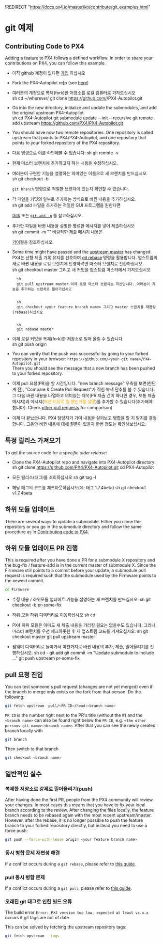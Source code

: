 !REDIRECT "https://docs.px4.io/master/ko/contribute/git_examples.html"

# git 예제

<a id="contributing_code"></a>

## Contributing Code to PX4

Adding a feature to PX4 follows a defined workflow. In order to share your contributions on PX4, you can follow this example.

* 아직 github 계정이 없다면 [가입](https://github.com/join) 하십시오
* Fork the PX4-Autopilot re[p (see [here](https://help.github.com/articles/fork-a-repo/#fork-an-example-repository))
* 여러분의 계정으로 복제(fork)한 저장소를 로컬 컴퓨터로 가져오십시오  
        sh
        cd ~/wherever/
        git clone https://github.com/<your git name>/PX4-Autopilot.git

* Go into the new directory, initialize and update the submodules, and add the original upstream PX4-Autopilot  
        sh
        cd PX4-Autopilot
        git submodule update --init --recursive
        git remote add upstream https://github.com/PX4/PX4-Autopilot.git

* You should have now two remote repositories: One repository is called upstream that points to PX4/PX4-Autopilot, and one repository that points to your forked repository of the PX4 repository.
* 다음 명령으로 이를 확인해볼 수 있습니다: 
        sh
        git remote -v

* 현재 마스터 브랜치에 추가하고자 하는 내용을 수정하십시오.
* 여러분이 구현한 기능을 설명하는 의미있는 이름으로 새 브랜치를 만드십시오.  
        sh
        git checkout -b <your feature branch name>
    
    `git branch` 명령으로 적절한 브랜치에 있는지 확인할 수 있습니다.
* 각 파일을 커밋의 일부로 추가하는 방식으로 바뀐 내용을 추가하십시오.  
        sh
        git add <file name> 파일을 추가하는 적절한 GUI 프로그램을 원한다면 
    
    [Gitk](https://git-scm.com/book/en/v2/Git-in-Other-Environments-Graphical-Interfaces) 또는 [`git add -p`](http://nuclearsquid.com/writings/git-add/) 를 참고하십시오.
* 추가한 파일을 바뀐 내용을 설명한 명료한 메시지를 넣어 제출하십시오  
        sh
        git commit -m "<your commit message>" 바람직한 제출 메시지 내용은 
    
    [기여](../contribute/README.md)절을 참조하십시오.
* Some time might have passed and the [upstream master](https://github.com/PX4/PX4-Autopilot.git) has changed. PX4는 선형 제출 기록 유지를 선호하며 [git rebase](https://git-scm.com/book/de/v1/Git-Branching-Rebasing) 명령을 활용합니다. 업스트림의 새로 바뀐 내용을 로컬 브랜치에 반영하려면 마스터 브랜치로 전환하십시오.  
        sh
        git checkout master 그리고 새 커밋을 업스트림 마스터에서 가져오십시오
    
      
        sh
        git pull upstream master 이제 로컬 마스터 브랜치는 최신입니다. 여러분이 기능을 추가하는 브랜치로 돌아가십시오
    
      
        sh
        git checkout <your feature branch name> 그리고 master 브랜치를 재편성(rebase)하십시오
    
      
        sh
        git rebase master

* 이제 로컬 커밋을 복제(fork)한 저장소로 밀어 올릴 수 있습니다  
        sh
        git push origin <your feature branch name>

* You can verify that the push was successful by going to your forked repository in your browser: `https://github.com/<your git name>/PX4-Autopilot.git`  
    There you should see the message that a new branch has been pushed to your forked repository.
* 이제 pull 요청(PR)을 할 시간입니다. "new branch message" 우측을 보면(한단계 전), "Compare & Create Pull Request"가 적힌 녹색 단추를 볼 수 있습니다. 그 다음 바뀐 내용을 나열하고 의미있는 제목(PR 제출 건이 하나인 경우, 보통 제출 메시지)과 메시지(<span style="color:orange">어떤 이유로 뭘 했는가를 설명</span>)를 추가할 수 있습니다(추가해야 합니다). Check [other pull requests](https://github.com/PX4/PX4-Autopilot/pulls) for comparison)
* 이제 다 끝났습니다. PX4 담당자가 기여 내용을 살펴보고 병합을 할 지 말지를 결정합니다. 그동안 바뀐 내용에 대해 질문이 있을지 한번 정도는 확인해보십시오.

## 특정 릴리스 가져오기

To get the source code for a *specific older release*:

* Clone the PX4-Autopilot repo and navigate into PX4-Autopilot directory: 
        sh
        git clone https://github.com/PX4/PX4-Autopilot.git
        cd PX4-Autopilot

* 모든 릴리스(태그)를 조회하십시오 
        sh
        git tag -l

* 해당 태그의 코드를 체크아웃하십시오(예: 태그 1.7.4beta) 
        sh
        git checkout v1.7.4beta

## 하위 모듈 업데이트 

There are several ways to update a submodule. Either you clone the repository or you go in the submodule directory and follow the same procedure as in [Contributing code to PX4](#contributing_code).

## 하위 모듈 업데이트 PR 진행

This is required after you have done a PR for a submodule X repository and the bug-fix / feature-add is in the current master of submodule X. Since the Firmware still points to a commit before your update, a submodule pull request is required such that the submodule used by the Firmware points to the newest commit.

```sh
cd Firmware
```

* 수정 내용 / 하위모듈 업데이트 기능을 설명하는 새 브랜치를 만드십시오: 
        sh
        git checkout -b pr-some-fix

* 하위 모듈 하위 디렉터리로 이동하십시오 
        sh
        cd <path to submodule>

* PX4 하위 모듈은 아마도 새 제출 내용을 가리킬 필요는 없을수도 있습니다. 그러니, 마스터 브랜치를 우선 체크아웃한 후 새 업스트림 코드를 가져오십시오. 
        sh
        git checkout master
        git pull upstream master

* 펌웨어 디렉터리로 돌아가서 마찬가지로 바뀐 내용의 추가, 제출, 밀어올리기를 진행하십시오. 
        sh
        cd -
        git add <path to submodule>
        git commit -m "Update submodule to include ..."
        git push upstream pr-some-fix

## pull 요청 진입

You can test someone's pull request (changes are not yet merged) even if the branch to merge only exists on the fork from that person. Do the following:

```sh
git fetch upstream  pull/<PR ID>/head:<branch name>
```

`PR ID` is the number right next to the PR's title (without the #) and the `<branch name>` can also be found right below the `PR ID`, e.g. `<the other persons git name>:<branch name>`. After that you can see the newly created branch locally with

```sh
git branch
```

Then switch to that branch

```sh
git checkout <branch name>
```

## 일반적인 실수

### 복제한 저장소로 강제로 밀어올리기(push)

After having done the first PR, people from the PX4 community will review your changes. In most cases this means that you have to fix your local branch according to the review. After changing the files locally, the feature branch needs to be rebased again with the most recent upstream/master. However, after the rebase, it is no longer possible to push the feature branch to your forked repository directly, but instead you need to use a force push:

```sh
git push --force-with-lease origin <your feature branch name>
```

### 동시 병합 문제 재편성 해결

If a conflict occurs during a `git rebase`, please refer to [this guide](https://help.github.com/articles/resolving-merge-conflicts-after-a-git-rebase/).

### pull 동시 병합 문제

If a conflict occurs during a `git pull`, please refer to [this guide](https://help.github.com/articles/resolving-a-merge-conflict-using-the-command-line/#competing-line-change-merge-conflicts).

### 오래된 git 태그로 인한 빌드 오류

The build error `Error: PX4 version too low, expected at least vx.x.x` occurs if git tags are out of date.

This can be solved by fetching the upstream repository tags:

```sh
git fetch upstream --tags
```